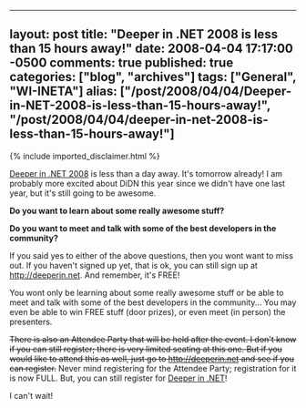   ---
  layout: post
  title: "Deeper in .NET 2008 is less than 15 hours away!"
  date: 2008-04-04 17:17:00 -0500
  comments: true
  published: true
  categories: ["blog", "archives"]
  tags: ["General", "WI-INETA"]
  alias: ["/post/2008/04/04/Deeper-in-NET-2008-is-less-than-15-hours-away!", "/post/2008/04/04/deeper-in-net-2008-is-less-than-15-hours-away!"]
  ---
<!-- more -->
{% include imported_disclaimer.html %}
<p>
<a href="http://deeperin.net" title="Deeper in .NET 2008 by the Wisconsin .NET Users Group">Deeper in .NET 2008</a> is less than a day away. It&#39;s tomorrow already! I am probably more excited about DiDN this year since we didn&#39;t have one last year, but it&#39;s still going to be awesome. 
</p>
<p>
<strong>Do you want to learn about some really awesome stuff?</strong>&nbsp;<strong>&nbsp;</strong> 
</p>
<p>
<strong>Do you want to meet and talk with&nbsp;some of the best developers in the community?</strong> 
</p>
<p>
If you said yes to either of the above questions, then you wont want to miss out. If you haven&#39;t signed up yet, that is ok, you can still sign up at <a href="http://deeperin.net/">http://deeperin.net</a>. And remember, it&#39;s FREE! 
</p>
<p>
You wont only be learning about some really awesome stuff or be able to meet and talk with some of the best developers in the community... You may even be able to win FREE stuff (door prizes), or even meet (in person) the presenters. 
</p>
<p>
<strike>There is also an Attendee Party that will be held after the event. I don&#39;t know if you can still register; there is very limited seating at this one. But if you would like to attend this as well, just go to </strike><a href="http://deeperin.net/"><strike>http://deeperin.net</strike></a><strike> and see if you can register.</strike> Never mind registering for the Attendee Party; registration for it is now FULL. But, you can still register for <a href="http://deeperin.net">Deeper in .NET</a>!
</p>
<p>
I can&#39;t wait! 
</p>

